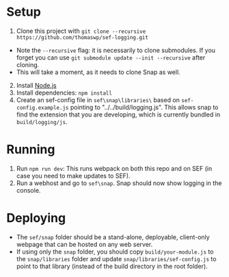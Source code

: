 
# Setup

1. Clone this project with `git clone --recursive https://github.com/thomaswp/sef-logging.git`
  * Note the `--recursive` flag: it is necessarily to clone submodules. If you forget you can use `git submodule update --init --recursive` after cloning.
  * This will take a moment, as it needs to clone Snap as well.
2. Install [Node.js](https://nodejs.org/en/download/)
3. Install dependencies: `npm install`
4. Create an sef-config file in `sef\snap\libraries\` based on `sef-config.example.js` pointing to "../../build/logging.js". This allows snap to find the extension that you are developing, which is currently bundled in `build/logging/js`.

# Running

1. Run `npm run dev`: This runs webpack on both this repo and on SEF (in case you need to make updates to SEF).
2. Run a webhost and go to `sef\snap`. Snap should now show logging in the console.

# Deploying

* The `sef/snap` folder should be a stand-alone, deployable, client-only webpage that can be hosted on any web server.
* If using only the `snap` folder, you should copy `build/your-module.js` to the `snap/libraries` folder and update `snap/libraries/sef-config.js` to point to that library (instead of the build directory in the root folder).
